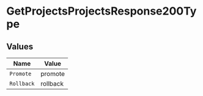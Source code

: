 # GetProjectsProjectsResponse200Type


## Values

| Name       | Value      |
| ---------- | ---------- |
| `Promote`  | promote    |
| `Rollback` | rollback   |
